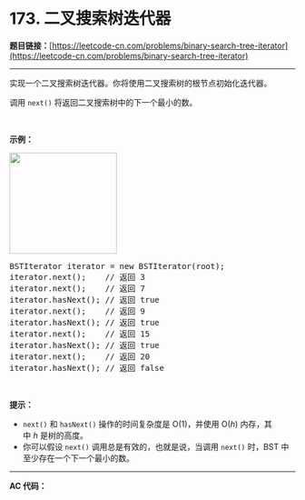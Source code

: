 # 173. 二叉搜索树迭代器

**题目链接：**[https://leetcode-cn.com/problems/binary-search-tree-iterator](https://leetcode-cn.com/problems/binary-search-tree-iterator)

---

<div class="content__1Y2H">
 <div class="notranslate">
  <p>实现一个二叉搜索树迭代器。你将使用二叉搜索树的根节点初始化迭代器。</p> 
  <p>调用 <code>next()</code> 将返回二叉搜索树中的下一个最小的数。</p> 
  <p>&nbsp;</p> 
  <p><strong>示例：</strong></p> 
  <p><strong><img style="height: 178px; width: 189px;" src="../aliyun-lc-upload/uploads/2018/12/25/bst-tree.png" alt=""></strong></p> 
  <pre class="language-text">BSTIterator iterator = new BSTIterator(root);
iterator.next();    // 返回 3
iterator.next();    // 返回 7
iterator.hasNext(); // 返回 true
iterator.next();    // 返回 9
iterator.hasNext(); // 返回 true
iterator.next();    // 返回 15
iterator.hasNext(); // 返回 true
iterator.next();    // 返回 20
iterator.hasNext(); // 返回 false</pre> 
  <p>&nbsp;</p> 
  <p><strong>提示：</strong></p> 
  <ul> 
   <li><code>next()</code>&nbsp;和&nbsp;<code>hasNext()</code>&nbsp;操作的时间复杂度是&nbsp;O(1)，并使用&nbsp;O(<em>h</em>) 内存，其中&nbsp;<em>h&nbsp;</em>是树的高度。</li> 
   <li>你可以假设&nbsp;<code>next()</code>&nbsp;调用总是有效的，也就是说，当调用 <code>next()</code>&nbsp;时，BST 中至少存在一个下一个最小的数。</li> 
  </ul> 
 </div>
</div>

---

**AC 代码：**

```java

```